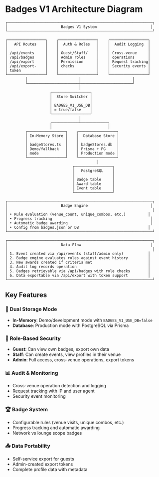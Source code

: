 # Badges V1 Architecture Diagram

```
┌─────────────────────────────────────────────────────────────────┐
│                        Badges V1 System                        │
└─────────────────────────────────────────────────────────────────┘

┌─────────────────┐    ┌─────────────────┐    ┌─────────────────┐
│   API Routes    │    │  Auth & Roles   │    │  Audit Logging  │
│                 │    │                 │    │                 │
│ /api/events     │    │ Guest/Staff/    │    │ Cross-venue     │
│ /api/badges     │    │ Admin roles     │    │ operations      │
│ /api/export     │    │ Permission      │    │ Request tracking│
│ /api/export-    │    │ checks          │    │ Security events │
│ token           │    │                 │    │                 │
└─────────────────┘    └─────────────────┘    └─────────────────┘
         │                       │                       │
         └───────────────────────┼───────────────────────┘
                                 │
                    ┌─────────────────┐
                    │  Store Switcher │
                    │                 │
                    │ BADGES_V1_USE_DB│
                    │ = true/false    │
                    └─────────────────┘
                                 │
                    ┌────────────┴────────────┐
                    │                         │
         ┌─────────────────┐    ┌─────────────────┐
         │ In-Memory Store │    │  Database Store │
         │                 │    │                 │
         │ badgeStores.ts  │    │ badgeStores.db  │
         │ Demo/fallback   │    │ Prisma + PG     │
         │ mode            │    │ Production mode │
         └─────────────────┘    └─────────────────┘
                                         │
                              ┌─────────────────┐
                              │   PostgreSQL    │
                              │                 │
                              │ Badge table     │
                              │ Award table     │
                              │ Event table     │
                              └─────────────────┘

┌─────────────────────────────────────────────────────────────────┐
│                        Badge Engine                            │
│                                                                 │
│ • Rule evaluation (venue_count, unique_combos, etc.)          │
│ • Progress tracking                                            │
│ • Automatic badge awarding                                     │
│ • Config from badges.json or DB                               │
└─────────────────────────────────────────────────────────────────┘

┌─────────────────────────────────────────────────────────────────┐
│                        Data Flow                               │
│                                                                 │
│ 1. Event created via /api/events (staff/admin only)           │
│ 2. Badge engine evaluates rules against event history         │
│ 3. New awards created if criteria met                         │
│ 4. Audit log records operation                                │
│ 5. Badges retrievable via /api/badges with role checks        │
│ 6. Data exportable via /api/export with token support         │
└─────────────────────────────────────────────────────────────────┘
```

## Key Features

### 🔄 **Dual Storage Mode**
- **In-Memory**: Demo/development mode with `BADGES_V1_USE_DB=false`
- **Database**: Production mode with PostgreSQL via Prisma

### 🔐 **Role-Based Security**
- **Guest**: Can view own badges, export own data
- **Staff**: Can create events, view profiles in their venue
- **Admin**: Full access, cross-venue operations, export tokens

### 📊 **Audit & Monitoring**
- Cross-venue operation detection and logging
- Request tracking with IP and user agent
- Security event monitoring

### 🏆 **Badge System**
- Configurable rules (venue visits, unique combos, etc.)
- Progress tracking and automatic awarding
- Network vs lounge scope badges

### 📤 **Data Portability**
- Self-service export for guests
- Admin-created export tokens
- Complete profile data with metadata
